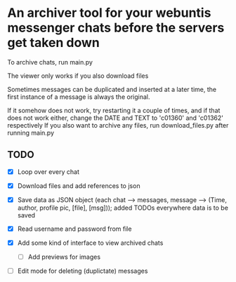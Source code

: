 # An archiver tool for your webuntis messenger chats before the servers get taken down

To archive chats, run main.py

The viewer only works if you also download files  

Sometimes messages can be duplicated and inserted at a later time, the first instance of a message is always the original.


If it somehow does not work, try restarting it a couple of times, and if that does not work either, change the DATE and TEXT to 'c01360' and 'c01362' respectively
If you also want to archive any files, run download_files.py after running main.py



## TODO
- [x] Loop over every chat
- [x] Download files and add references to json
- [x] Save data as JSON object (each chat --> messages, message --> (Time, author, profile pic, [file], [msg])); added TODOs everywhere data is to be saved
- [x] Read username and password from file
- [x] Add some kind of interface to view archived chats
    - [ ] Add previews for images
- [ ] Edit mode for deleting (duplictate) messages

